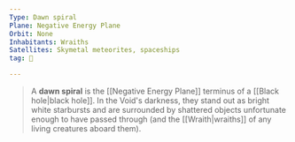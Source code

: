 ```yaml
---
Type: Dawn spiral
Plane: Negative Energy Plane
Orbit: None
Inhabitants: Wraiths
Satellites: Skymetal meteorites, spaceships
tag: 🌌

---
```


> A **dawn spiral** is the [[Negative Energy Plane]] terminus of a [[Black hole|black hole]]. In the Void's darkness, they stand out as bright white starbursts and are surrounded by shattered objects unfortunate enough to have passed through (and the [[Wraith|wraiths]] of any living creatures aboard them).








